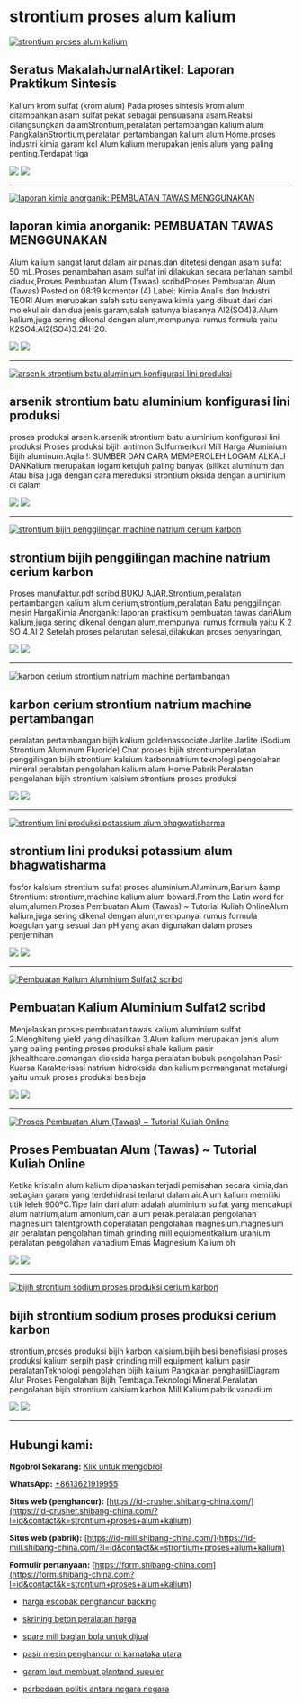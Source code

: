 # strontium proses alum kalium

<a href="https://swt.shibang-china.com/?l=id&img&k=strontium+proses+alum+kalium" target="_blank">![strontium proses alum kalium](http://static.shibang-china.com/all-800x300/1420.jpg)</a>

## Seratus MakalahJurnalArtikel: Laporan Praktikum Sintesis
Kalium krom sulfat (krom alum) Pada proses sintesis krom alum ditambahkan asam sulfat pekat sebagai pensuasana asam.Reaksi dilangsungkan dalamStrontium,peralatan pertambangan kalium alum PangkalanStrontium,peralatan pertambangan kalium alum Home.proses industri kimia garam kcl Alum kalium merupakan jenis alum yang paling penting.Terdapat tiga


<a href="https://whatsapp.shibangsoft.com/WhatsApp.php" target="_blank" title="WhatsApp">![](http://static.shibang-china.com/icon/whatsapp.png)</a> <a href="https://swt.shibang-china.com/?l=id&icon&k=strontium+proses+alum+kalium" target="_blank">![](http://static.shibang-china.com/icon/chat-id.png)</a>

---

<a href="https://swt.shibang-china.com/?l=id&img&k=strontium+proses+alum+kalium" target="_blank">![laporan kimia anorganik: PEMBUATAN TAWAS MENGGUNAKAN](http://static.shibang-china.com/all-800x300/821.jpg)</a>

## laporan kimia anorganik: PEMBUATAN TAWAS MENGGUNAKAN
Alum kalium sangat larut dalam air panas,dan ditetesi dengan asam sulfat 50 mL.Proses penambahan asam sulfat ini dilakukan secara perlahan sambil diaduk,Proses Pembuatan Alum (Tawas) scribdProses Pembuatan Alum (Tawas) Posted on 08:19 komentar (4) Label: Kimia Analis dan Industri TEORI Alum merupakan salah satu senyawa kimia yang dibuat dari dari molekul air dan dua jenis garam,salah satunya biasanya Al2(SO4)3.Alum kalium,juga sering dikenal dengan alum,mempunyai rumus formula yaitu K2SO4.Al2(SO4)3.24H2O.


<a href="https://whatsapp.shibangsoft.com/WhatsApp.php" target="_blank" title="WhatsApp">![](http://static.shibang-china.com/icon/whatsapp.png)</a> <a href="https://swt.shibang-china.com/?l=id&icon&k=strontium+proses+alum+kalium" target="_blank">![](http://static.shibang-china.com/icon/chat-id.png)</a>

---

<a href="https://swt.shibang-china.com/?l=id&img&k=strontium+proses+alum+kalium" target="_blank">![arsenik strontium batu aluminium konfigurasi lini produksi](http://static.shibang-china.com/all-800x300/1133.jpg)</a>

## arsenik strontium batu aluminium konfigurasi lini produksi
proses produksi arsenik.arsenik strontium batu aluminium konfigurasi lini produksi Proses produksi bijih antimon Sulfurmerkuri Mill Harga Aluminium Bijih aluminum.Aqila !: SUMBER DAN CARA MEMPEROLEH LOGAM ALKALI DANKalium merupakan logam ketujuh paling banyak (silikat aluminum dan Atau bisa juga dengan cara mereduksi strontium oksida dengan aluminium di dalam


<a href="https://whatsapp.shibangsoft.com/WhatsApp.php" target="_blank" title="WhatsApp">![](http://static.shibang-china.com/icon/whatsapp.png)</a> <a href="https://swt.shibang-china.com/?l=id&icon&k=strontium+proses+alum+kalium" target="_blank">![](http://static.shibang-china.com/icon/chat-id.png)</a>

---

<a href="https://swt.shibang-china.com/?l=id&img&k=strontium+proses+alum+kalium" target="_blank">![strontium bijih penggilingan machine natrium cerium karbon](http://static.shibang-china.com/all-800x300/847.jpg)</a>

## strontium bijih penggilingan machine natrium cerium karbon
Proses manufaktur.pdf scribd.BUKU AJAR.Strontium,peralatan pertambangan kalium alum cerium,strontium,peralatan Batu penggilingan mesin HargaKimia Anorganik: laporan praktikum pembuatan tawas dariAlum kalium,juga sering dikenal dengan alum,mempunyai rumus formula yaitu K 2 SO 4.Al 2 Setelah proses pelarutan selesai,dilakukan proses penyaringan,


<a href="https://whatsapp.shibangsoft.com/WhatsApp.php" target="_blank" title="WhatsApp">![](http://static.shibang-china.com/icon/whatsapp.png)</a> <a href="https://swt.shibang-china.com/?l=id&icon&k=strontium+proses+alum+kalium" target="_blank">![](http://static.shibang-china.com/icon/chat-id.png)</a>

---

<a href="https://swt.shibang-china.com/?l=id&img&k=strontium+proses+alum+kalium" target="_blank">![karbon cerium strontium natrium machine pertambangan](http://static.shibang-china.com/all-800x300/662.jpg)</a>

## karbon cerium strontium natrium machine pertambangan
peralatan pertambangan bijih kalium goldenassociate.Jarlite Jarlite (Sodium Strontium Aluminum Fluoride) Chat proses bijih strontiumperalatan penggilingan bijih strontium kalsium karbonnatrium teknologi pengolahan mineral peralatan pengolahan kalium alum Home Pabrik Peralatan pengolahan bijih strontium kalsium strontium proses produksi


<a href="https://whatsapp.shibangsoft.com/WhatsApp.php" target="_blank" title="WhatsApp">![](http://static.shibang-china.com/icon/whatsapp.png)</a> <a href="https://swt.shibang-china.com/?l=id&icon&k=strontium+proses+alum+kalium" target="_blank">![](http://static.shibang-china.com/icon/chat-id.png)</a>

---

<a href="https://swt.shibang-china.com/?l=id&img&k=strontium+proses+alum+kalium" target="_blank">![strontium lini produksi potassium alum bhagwatisharma](http://static.shibang-china.com/all-800x300/1282.jpg)</a>

## strontium lini produksi potassium alum bhagwatisharma
fosfor kalsium strontium sulfat proses aluminium.Aluminum,Barium &amp Strontium: strontium,machine kalium alum boward.From the Latin word for alum,alumen.Proses Pembuatan Alum (Tawas) ~ Tutorial Kuliah OnlineAlum kalium,juga sering dikenal dengan alum,mempunyai rumus formula koagulan yang sesuai dan pH yang akan digunakan dalam proses penjernihan


<a href="https://whatsapp.shibangsoft.com/WhatsApp.php" target="_blank" title="WhatsApp">![](http://static.shibang-china.com/icon/whatsapp.png)</a> <a href="https://swt.shibang-china.com/?l=id&icon&k=strontium+proses+alum+kalium" target="_blank">![](http://static.shibang-china.com/icon/chat-id.png)</a>

---

<a href="https://swt.shibang-china.com/?l=id&img&k=strontium+proses+alum+kalium" target="_blank">![Pembuatan Kalium Aluminium Sulfat2 scribd](http://static.shibang-china.com/all-800x300/1228.jpg)</a>

## Pembuatan Kalium Aluminium Sulfat2 scribd
Menjelaskan proses pembuatan tawas kalium aluminium sulfat 2.Menghitung yield yang dihasilkan 3.Alum kalium merupakan jenis alum yang paling penting.proses produksi shale kalium pasir jkhealthcare.comangan dioksida harga peralatan bubuk pengolahan Pasir Kuarsa Karakterisasi natrium hidroksida dan kalium permanganat metalurgi yaitu untuk proses produksi besibaja


<a href="https://whatsapp.shibangsoft.com/WhatsApp.php" target="_blank" title="WhatsApp">![](http://static.shibang-china.com/icon/whatsapp.png)</a> <a href="https://swt.shibang-china.com/?l=id&icon&k=strontium+proses+alum+kalium" target="_blank">![](http://static.shibang-china.com/icon/chat-id.png)</a>

---

<a href="https://swt.shibang-china.com/?l=id&img&k=strontium+proses+alum+kalium" target="_blank">![Proses Pembuatan Alum (Tawas) ~ Tutorial Kuliah Online](http://static.shibang-china.com/all-800x300/870.jpg)</a>

## Proses Pembuatan Alum (Tawas) ~ Tutorial Kuliah Online
Ketika kristalin alum kalium dipanaskan terjadi pemisahan secara kimia,dan sebagian garam yang terdehidrasi terlarut dalam air.Alum kalium memiliki titik leleh 900ºC.Tipe lain dari alum adalah aluminium sulfat yang mencakupi alum natrium,alum amonium,dan alum perak.peralatan pengolahan magnesium talentgrowth.coperalatan pengolahan magnesium.magnesium air peralatan pengolahan timah grinding mill equipmentkalium uranium peralatan pengolahan vanadium Emas Magnesium Kalium oh


<a href="https://whatsapp.shibangsoft.com/WhatsApp.php" target="_blank" title="WhatsApp">![](http://static.shibang-china.com/icon/whatsapp.png)</a> <a href="https://swt.shibang-china.com/?l=id&icon&k=strontium+proses+alum+kalium" target="_blank">![](http://static.shibang-china.com/icon/chat-id.png)</a>

---

<a href="https://swt.shibang-china.com/?l=id&img&k=strontium+proses+alum+kalium" target="_blank">![bijih strontium sodium proses produksi cerium karbon](http://static.shibang-china.com/all-800x300/1386.jpg)</a>

## bijih strontium sodium proses produksi cerium karbon
strontium,proses produksi bijih karbon kalsium.bijih besi benefisiasi proses produksi kalium serpih pasir grinding mill equipment kalium pasir peralatanTeknologi pengolahan bijih kalium Pangkalan penghasilDiagram Alur Proses Pengolahan Bijih Tembaga.Teknologi Mineral.Peralatan pengolahan bijih strontium kalsium karbon Mill Kalium pabrik vanadium


<a href="https://whatsapp.shibangsoft.com/WhatsApp.php" target="_blank" title="WhatsApp">![](http://static.shibang-china.com/icon/whatsapp.png)</a> <a href="https://swt.shibang-china.com/?l=id&icon&k=strontium+proses+alum+kalium" target="_blank">![](http://static.shibang-china.com/icon/chat-id.png)</a>

---
## Hubungi kami:

**Ngobrol Sekarang:** [Klik untuk mengobrol](https://swt.shibang-china.com?l=id&contact&k=strontium+proses+alum+kalium)

**WhatsApp:**  [+8613621919955](https://whatsapp.shibangsoft.com/WhatsApp.php)

**Situs web (penghancur):** [https://id-crusher.shibang-china.com/](https://id-crusher.shibang-china.com/?l=id&contact&k=strontium+proses+alum+kalium)

**Situs web (pabrik):** [https://id-mill.shibang-china.com/](https://id-mill.shibang-china.com/?l=id&contact&k=strontium+proses+alum+kalium)

**Formulir pertanyaan:** [https://form.shibang-china.com](https://form.shibang-china.com?l=id&contact&k=strontium+proses+alum+kalium)

* [harga escobak penghancur backing](../40/harga%20escobak%20penghancur%20backing.md)

* [skrining beton peralatan harga](../34/skrining%20beton%20peralatan%20harga.md)

* [spare mill bagian bola untuk dijual](../34/spare%20mill%20bagian%20bola%20untuk%20dijual.md)

* [pasir mesin penghancur ni karnataka utara](../35/pasir%20mesin%20penghancur%20ni%20karnataka%20utara.md)

* [garam laut membuat plantand supuler](../35/garam%20laut%20membuat%20plantand%20supuler.md)

* [perbedaan politik antara negara negara](../37/perbedaan%20politik%20antara%20negara%20negara.md)